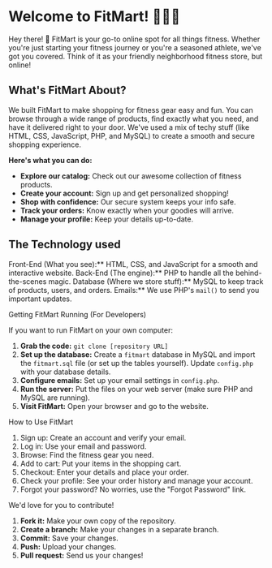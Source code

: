 # Welcome to FitMart! 🏋️‍♀️🛒

Hey there! 👋 FitMart is your go-to online spot for all things fitness. Whether you're just starting your fitness journey or you're a seasoned athlete, we've got you covered. Think of it as your friendly neighborhood fitness store, but online!

## What's FitMart About?

We built FitMart to make shopping for fitness gear easy and fun. You can browse through a wide range of products, find exactly what you need, and have it delivered right to your door. We've used a mix of techy stuff (like HTML, CSS, JavaScript, PHP, and MySQL) to create a smooth and secure shopping experience.

**Here's what you can do:**

* **Explore our catalog:** Check out our awesome collection of fitness products.
* **Create your account:** Sign up and get personalized shopping!
* **Shop with confidence:** Our secure system keeps your info safe.
* **Track your orders:** Know exactly when your goodies will arrive.
* **Manage your profile:** Keep your details up-to-date.

## The Technology used 



Front-End (What you see):** HTML, CSS, and JavaScript for a smooth and interactive website.
Back-End (The engine):** PHP to handle all the behind-the-scenes magic.
Database (Where we store stuff):** MySQL to keep track of products, users, and orders.
Emails:** We use PHP's `mail()` to send you important updates.


 Getting FitMart Running (For Developers)

If you want to run FitMart on your own computer:

1.  **Grab the code:** `git clone [repository URL]`
2.  **Set up the database:** Create a `fitmart` database in MySQL and import the `fitmart.sql` file (or set up the tables yourself). Update `config.php` with your database details.
3.  **Configure emails:** Set up your email settings in `config.php`.
4.  **Run the server:** Put the files on your web server (make sure PHP and MySQL are running).
5.  **Visit FitMart:** Open your browser and go to the website.

 How to Use FitMart

1.  Sign up: Create an account and verify your email.
2.  Log in: Use your email and password.
3.  Browse: Find the fitness gear you need.
4.  Add to cart: Put your items in the shopping cart.
5.  Checkout: Enter your details and place your order.
6.  Check your profile: See your order history and manage your account.
7.  Forgot your password? No worries, use the "Forgot Password" link.



We'd love for you to contribute!

1.  **Fork it:** Make your own copy of the repository.
2.  **Create a branch:** Make your changes in a separate branch.
3.  **Commit:** Save your changes.
4.  **Push:** Upload your changes.
5.  **Pull request:** Send us your changes!
